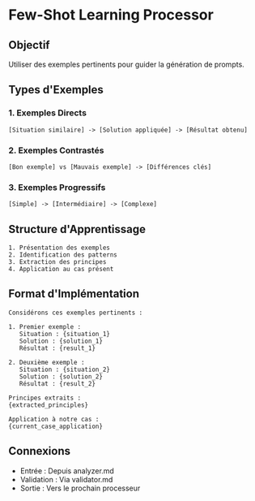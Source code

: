 # Few-Shot Learning Processor

## Objectif
Utiliser des exemples pertinents pour guider la génération de prompts.

## Types d'Exemples

### 1. Exemples Directs
```examples
[Situation similaire] -> [Solution appliquée] -> [Résultat obtenu]
```

### 2. Exemples Contrastés
```examples
[Bon exemple] vs [Mauvais exemple] -> [Différences clés]
```

### 3. Exemples Progressifs
```examples
[Simple] -> [Intermédiaire] -> [Complexe]
```

## Structure d'Apprentissage
```learning-pattern
1. Présentation des exemples
2. Identification des patterns
3. Extraction des principes
4. Application au cas présent
```

## Format d'Implémentation
```template
Considérons ces exemples pertinents :

1. Premier exemple :
   Situation : {situation_1}
   Solution : {solution_1}
   Résultat : {result_1}

2. Deuxième exemple :
   Situation : {situation_2}
   Solution : {solution_2}
   Résultat : {result_2}

Principes extraits :
{extracted_principles}

Application à notre cas :
{current_case_application}
```

## Connexions
- Entrée : Depuis analyzer.md
- Validation : Via validator.md
- Sortie : Vers le prochain processeur
